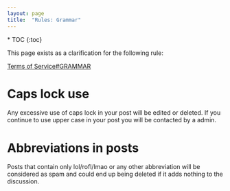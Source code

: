 ```yaml
---
layout: page
title:  "Rules: Grammar"
---
```


<div class="toc" markdown="1">
  * TOC
  {:toc}
</div>

This page exists as a clarification for the following rule:

[Terms of Service#GRAMMAR](/rules/terms-of-service/#grammar)


# Caps lock use

Any excessive use of caps lock in your post will be edited or deleted. If you continue to use upper case in your post you will be contacted by a admin.

# Abbreviations in posts

Posts that contain only lol/rofl/lmao or any other abbreviation will be considered as spam and could end up being deleted if it adds nothing to the discussion.